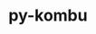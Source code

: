 ---
title: "py-kombu"
layout: cache
categories: [package, develop]
meta: {"versions": ["5.3.5"], "compilers": ["gcc@=7.5.0"], "oss": ["ubuntu18.04"], "platforms": ["linux"], "targets": ["x86_64_v3"], "stacks": ["radiuss", "root"], "num_specs": 2, "num_specs_by_stack": {"root": 2, "radiuss": 2}}
spec_details: [{"hash": "aldim34w55imxu2b24fzcct6oxbs3fmb", "compiler": "gcc@=7.5.0", "versions": ["5.3.5"], "os": "ubuntu18.04", "platform": "linux", "target": "x86_64_v3", "variants": ["build_system=python_pip", "~redis"], "stacks": ["root", "radiuss"], "size": "-", "tarball": "https://binaries.spack.io/develop/build_cache/linux-ubuntu18.04-x86_64_v3/gcc-7.5.0/py-kombu-5.3.5/linux-ubuntu18.04-x86_64_v3-gcc-7.5.0-py-kombu-5.3.5-aldim34w55imxu2b24fzcct6oxbs3fmb.spack"}, {"hash": "pf6k6io2hegcex6x27o36keiz57fudfz", "compiler": "gcc@=7.5.0", "versions": ["5.3.5"], "os": "ubuntu18.04", "platform": "linux", "target": "x86_64_v3", "variants": ["build_system=python_pip", "~redis"], "stacks": ["root", "radiuss"], "size": "-", "tarball": "https://binaries.spack.io/develop/build_cache/linux-ubuntu18.04-x86_64_v3/gcc-7.5.0/py-kombu-5.3.5/linux-ubuntu18.04-x86_64_v3-gcc-7.5.0-py-kombu-5.3.5-pf6k6io2hegcex6x27o36keiz57fudfz.spack"}]
---